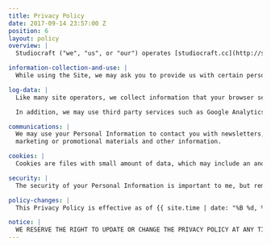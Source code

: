 ```yaml
---
title: Privacy Policy
date: 2017-09-14 23:57:00 Z
position: 6
layout: policy
overview: |
  Studiocraft ("we", "us", or "our") operates [studiocraft.cc](http://studiocraft.cc/ "Studiocraft") (the "Site"). This page informs you of my policies regarding the collection, use and disclosure of Personal Information we receive from users of the Site.

information-collection-and-use: |
  While using the Site, we may ask you to provide us with certain personally identifiable information that can be used to contact or identify you. Personally identifiable information may include, but is not limited to your name, email, or phone number ("Personal Information").

log-data: |
  Like many site operators, we collect information that your browser sends whenever you visit the Site ("Log Data"). This Log Data may include information such as your computer's Internet Protocol ("IP") address, browser type, browser version, the pages of our Site that you visit, the time and date of your visit, the time spent on those pages and other statistics.

  In addition, we may use third party services such as Google Analytics that collect, monitor and analyze this Log Data.

communications: |
  We may use your Personal Information to contact you with newsletters,
  marketing or promotional materials and other information.

cookies: |
  Cookies are files with small amount of data, which may include an anonymous unique identifier. Cookies are sent to your browser from a web site and stored on your computer''s hard drive. Like many sites, we use "cookies" to collect information. You can instruct your browser to refuse all cookies or to indicate when a cookie is being sent. If you do not accept cookies, you will still be able to use all portions of the Site.

security: |
  The security of your Personal Information is important to me, but remember that no method of transmission over the Internet, or method of electronic storage, is 100% secure. While we strive to use commercially acceptable means to protect your Personal Information, we cannot guarantee its absolute security.

policy-changes: |
  This Privacy Policy is effective as of {{ site.time | date: "%B %d, %Y" }} and will remain in effect except with respect to any changes in its provisions in the future, which will be in effect immediately after being posted on this page.

notice: |
  WE RESERVE THE RIGHT TO UPDATE OR CHANGE THE PRIVACY POLICY AT ANY TIME AND YOU SHOULD CHECK THIS PRIVACY POLICY PERIODICALLY. YOUR CONTINUED USE OF THE SERVICE AFTER I POST ANY MODIFICATIONS TO THE PRIVACY POLICY ON THIS PAGE WILL CONSTITUTE YOUR ACKNOWLEDGMENT OF THE MODIFICATIONS AND YOUR CONSENT TO ABIDE AND BE BOUND BY THE MODIFIED PRIVACY POLICY. IF I MAKE ANY MATERIAL CHANGES TO THIS PRIVACY POLICY, I WILL NOTIFY YOU EITHER THROUGH THE EMAIL ADDRESS YOU HAVE PROVIDED ME, OR BY PLACING A PROMINENT NOTICE ON THE WEBSITE.
---
```

